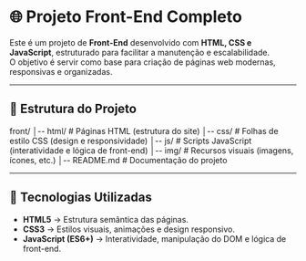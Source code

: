 # 🌐 Projeto Front-End Completo

Este é um projeto de **Front-End** desenvolvido com **HTML, CSS e JavaScript**, estruturado para facilitar a manutenção e escalabilidade.  
O objetivo é servir como base para criação de páginas web modernas, responsivas e organizadas.

---

## 📂 Estrutura do Projeto

front/
│-- html/ # Páginas HTML (estrutura do site)
│-- css/ # Folhas de estilo CSS (design e responsividade)
│-- js/ # Scripts JavaScript (interatividade e lógica de front-end)
│-- img/ # Recursos visuais (imagens, ícones, etc.)
│-- README.md # Documentação do projeto


---

## 🚀 Tecnologias Utilizadas

- **HTML5** → Estrutura semântica das páginas.  
- **CSS3** → Estilos visuais, animações e design responsivo.  
- **JavaScript (ES6+)** → Interatividade, manipulação do DOM e lógica de front-end.


